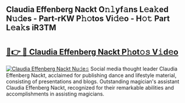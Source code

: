 ## Claudia Effenberg Nackt O𝚗𝚕yf𝚊ns L𝚎a𝚔ed N𝚞𝚍es - Part-rKW P𝚑𝚘tos Vi𝚍𝚎o - H𝚘𝚝 Part L𝚎a𝚔s iR3TM

# <h2><a href="http://kfdj68.oniu.top/?m=Claudia+Effenberg+Nackt">🔗👉 🔴 Claudia Effenberg Nackt P𝚑ot𝚘𝚜 V𝚒d𝚎o</a></h2>

[![Claudia Effenberg Nackt Nu𝚍e𝚜](https://i.imgur.com/0qMVB7G.gif)](http://kfdj68.oniu.top/?m=Claudia+Effenberg+Nackt)
Social media thought leader Claudia Effenberg Nackt, acclaimed for publishing dance and lifestyle material, consisting of presentations and blogs. Outstanding magician's assistant Claudia Effenberg Nackt, recognized for their remarkable abilities and accomplishments in assisting magicians.  
